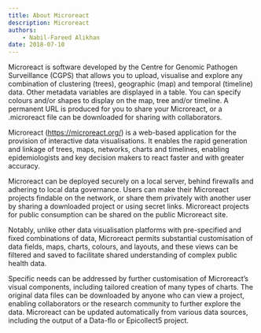 ```yaml
---
title: About Microreact
description: Microreact
authors:
    - Nabil-Fareed Alikhan
date: 2018-07-10
---
```


Microreact is software developed by the Centre for Genomic Pathogen Surveillance (CGPS) that allows you to upload, visualise and explore any combination of clustering (trees), geographic (map) and temporal (timeline) data. Other metadata variables are displayed in a table. You can specify colours and/or shapes to display on the map, tree and/or timeline. A permanent URL is produced for you to share your Microreact, or a .microreact file can be downloaded for sharing with collaborators.

Microreact (https://microreact.org/) is a web-based application for the provision of interactive data visualisations. It enables the rapid generation and linkage of trees, maps, networks, charts and timelines, enabling epidemiologists and key decision makers to react faster and with greater accuracy.

Microreact can be deployed securely on a local server, behind firewalls and adhering to local data governance. Users can make their Microreact projects findable on the network, or share them privately with another user by sharing a downloaded project or using secret links. Microreact projects for public consumption can be shared on the public Microreact site.

Notably, unlike other data visualisation platforms with pre-specified and fixed combinations of data, Microreact permits substantial customisation of data fields, maps, charts, colours, and layouts, and these views can be filtered and saved to facilitate shared understanding of complex public health data.

Specific needs can be addressed by further customisation of Microreact’s visual components, including tailored creation of many types of charts. The original data files can be downloaded by anyone who can view a project, enabling collaborators or the research community to further explore the data. Microreact can be updated automatically from various data sources, including the output of a Data-flo or Epicollect5 project.